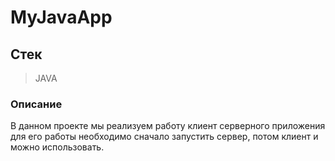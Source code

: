 # MyJavaApp
## Cтек
> JAVA
### Описание
В данном проекте мы реализуем работу клиент серверного приложения для его работы
необходимо сначало запустить сервер, потом клиент и можно использовать.